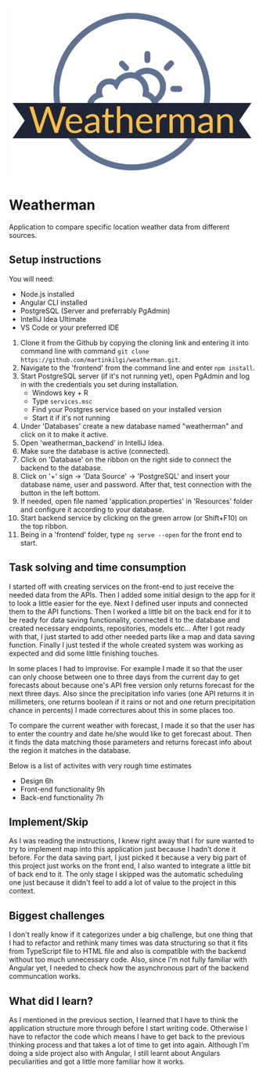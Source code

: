 ![Logo](frontend/src/assets/logos/Weatherman_github.png)

# Weatherman

Application to compare specific location weather data from different sources.

## Setup instructions

You will need:
  * Node.js installed
  * Angular CLI installed
  * PostgreSQL (Server and preferrably PgAdmin)
  * IntelliJ Idea Ultimate
  * VS Code or your preferred IDE


1. Clone it from the Github by copying the cloning link and entering it into command line with command ```git clone https://github.com/martinkilgi/weatherman.git```.
2. Navigate to the 'frontend' from the command line and enter ```npm install```.
3. Start PostgreSQL server (if it's not running yet), open PgAdmin and log in with the credentials you set during installation.
     * Windows key + R
     * Type ```services.msc```
     * Find your Postgres service based on your installed version
     * Start it if it's not running
5. Under 'Databases' create a new database named "weatherman" and click on it to make it active.
6. Open 'weatherman_backend' in IntelliJ Idea.
7. Make sure the database is active (connected).
8. Click on 'Database' on the ribbon on the right side to connect the backend to the database.
9. Click on '+' sign -> 'Data Source' -> 'PostgreSQL' and insert your database name, user and password. After that, test connection with the button in the left bottom.
10. If needed, open file named 'application.properties' in 'Resources' folder and configure it according to your database.
11. Start backend service by clicking on the green arrow (or Shift+F10) on the top ribbon.
12. Being in a 'frontend' folder, type ```ng serve --open``` for the front end to start.

## Task solving and time consumption

I started off with creating services on the front-end to just receive the needed data from the APIs.
Then I added some initial design to the app for it to look a little easier for the eye.
Next I defined user inputs and connected them to the API functions.
Then I worked a little bit on the back end for it to be ready for data saving functionality, connected it to the database and created
necessary endpoints, repositories, models etc...
After I got ready with that, I just started to add other needed parts like a map and data saving function.
Finally I just tested if the whole created system was working as expected and did some little finishing touches.

In some places I had to improvise. For example I made it so that the user can only choose between one to three days from the current day to get forecasts about because
one's API free version only returns forecast for the next three days. Also since the precipitation info varies (one API returns it in millimeters, one returns boolean
if it rains or not and one return precipitation chance in percents) I made correctures about this in some places too.

To compare the current weather with forecast, I made it so that the user has to enter the country and date he/she would like to get forecast about. Then it
finds the data matching those parameters and returns forecast info about the region it matches in the database.

Below is a list of activites with very rough time estimates
  * Design 6h
  * Front-end functionality 9h
  * Back-end functionality 7h

## Implement/Skip

As I was reading the instructions, I knew right away that I for sure wanted to try to implement map into this application just because I hadn't done it before.
For the data saving part, I just picked it because a very big part of this project just works on the front end, I also wanted to integrate a little bit of back end
to it. The only stage I skipped was the automatic scheduling one just because it didn't feel to add a lot of value to the project in this context.

## Biggest challenges

I don't really know if it categorizes under a big challenge, but one thing that I had to refactor and rethink many times was data structuring so that it fits from TypeScript file to HTML file and also is compatible with the backend without too much unnecessary code. Also, since I'm not fully familiar with Angular yet, I needed to check how the asynchronous part of the backend communcation works.

## What did I learn?

As I mentioned in the previous section, I learned that I have to think the application structure more through before I start writing code. Otherwise I have to
refactor the code which means I have to get back to the previous thinking process and that takes a lot of time to get into again.
Although I'm doing a side project also with Angular, I still learnt about Angulars peculiarities and got a little more familiar how it works.
